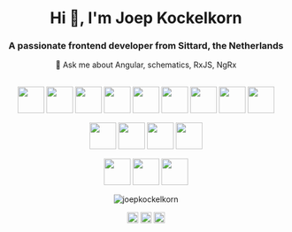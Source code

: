 <h1 align="center">Hi 👋, I'm Joep Kockelkorn</h1>
<h3 align="center">A passionate frontend developer from Sittard, the Netherlands </h3>
<div align="center">💬 Ask me about Angular, schematics, RxJS, NgRx</div>
<br>
<p align="center">
<img height="48" width="48" src="https://cdn.jsdelivr.net/npm/simple-icons@3.2.0/icons/angular.svg">&nbsp;<img height="48" width="48" src="https://cdn.jsdelivr.net/npm/simple-icons@3.2.0/icons/ionic.svg">&nbsp;<img height="48" width="48" src="https://cdn.jsdelivr.net/npm/simple-icons@3.2.0/icons/javascript.svg">&nbsp;<img height="48" width="48" src="https://cdn.jsdelivr.net/npm/simple-icons@3.2.0/icons/typescript.svg">&nbsp;<img height="48" width="48" src="https://cdn.jsdelivr.net/npm/simple-icons@3.2.0/icons/html5.svg">&nbsp;<img height="48" width="48" src="https://cdn.jsdelivr.net/npm/simple-icons@3.2.0/icons/css3.svg">&nbsp;<img height="48" width="48" src="https://cdn.jsdelivr.net/npm/simple-icons@3.2.0/icons/sass.svg">&nbsp;<img height="48" width="48" src="https://cdn.jsdelivr.net/npm/simple-icons@3.2.0/icons/bootstrap.svg">&nbsp;<img height="48" width="48" src="https://cdn.jsdelivr.net/npm/simple-icons@3.2.0/icons/storybook.svg"></p>

<p align="center"><img height="48" width="48" src="https://cdn.jsdelivr.net/npm/simple-icons@3.2.0/icons/csharp.svg">&nbsp;<img height="48" width="48" src="https://cdn.jsdelivr.net/npm/simple-icons@3.2.0/icons/dot-net.svg">&nbsp;<img height="48" width="48" src="https://cdn.jsdelivr.net/npm/simple-icons@3.2.0/icons/node-dot-js.svg">&nbsp;<img height="48" width="48" src="https://cdn.jsdelivr.net/npm/simple-icons@3.2.0/icons/nestjs.svg"></p>

<p align="center"><img height="48" width="48" src="https://cdn.jsdelivr.net/npm/simple-icons@3.2.0/icons/amazonaws.svg">&nbsp;<img height="48" width="48" src="https://cdn.jsdelivr.net/npm/simple-icons@3.2.0/icons/microsoftazure.svg">&nbsp;<img height="48" width="48" src="https://cdn.jsdelivr.net/npm/simple-icons@3.2.0/icons/firebase.svg"></p>

<p align="center"><img src="https://github-readme-stats.vercel.app/api?username=joepkockelkorn&show_icons=true" alt="joepkockelkorn" /></p>

<p align="center">
<a href="https://twitter.com/joepkockelkorn" target="blank"><img align="center" src="https://cdn.jsdelivr.net/npm/simple-icons@3.2.0/icons/twitter.svg" alt="joepkockelkorn" height="20" width="20" /></a>
<a href="https://linkedin.com/in/joepkockelkorn" target="blank"><img align="center" src="https://cdn.jsdelivr.net/npm/simple-icons@3.2.0/icons/linkedin.svg" alt="joepkockelkorn" height="20" width="20" /></a>
<a href="https://stackoverflow.com/users/5475829/joep-kockelkorn" target="blank"><img align="center" src="https://cdn.jsdelivr.net/npm/simple-icons@3.2.0/icons/stackoverflow.svg" alt="joep kockelkorn" height="20" width="20" /></a>
</p>
